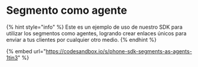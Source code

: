# Segmento como agente

{% hint style="info" %}
Este es un ejemplo de uso de nuestro SDK para utilizar los segmentos como agentes, logrando crear enlaces únicos para enviar a tus clientes por cualquier otro medio.
{% endhint %}

{% embed url="https://codesandbox.io/s/phone-sdk-segments-as-agents-1tin3" %}

